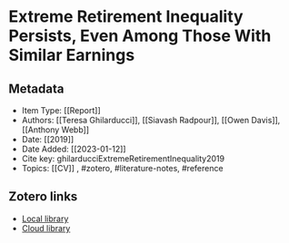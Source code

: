 # Extreme Retirement Inequality Persists, Even Among Those With Similar Earnings

## Metadata

* Item Type: [[Report]]
* Authors: [[Teresa Ghilarducci]], [[Siavash Radpour]], [[Owen Davis]], [[Anthony Webb]]
* Date: [[2019]]
* Date Added: [[2023-01-12]]
* Cite key: ghilarducciExtremeRetirementInequality2019
* Topics: [[CV]]
, #zotero, #literature-notes, #reference


##  Zotero links
* [Local library](zotero://select/items/1_TQWH9DK9)
* [Cloud library](http://zotero.org/users/10903504/items/TQWH9DK9)


